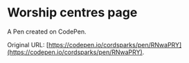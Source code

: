 # Worship centres page 

A Pen created on CodePen.

Original URL: [https://codepen.io/cordsparks/pen/RNwaPRY](https://codepen.io/cordsparks/pen/RNwaPRY).


